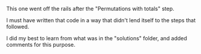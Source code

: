 This one went off the rails after the "Permutations with totals" step.

I must have written that code in a way that didn't lend itself to the steps that followed.

I did my best to learn from what was in the "solutions" folder, and added comments for this purpose.
